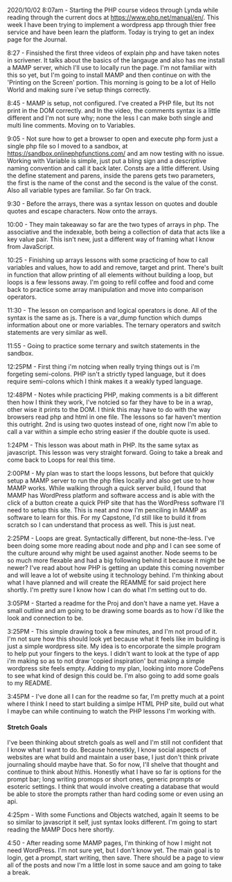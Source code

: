 2020/10/02
8:07am - Starting the PHP course videos through Lynda while reading through the current docs at https://www.php.net/manual/en/.
This week I have been trying to implement a wordpress app through thier free service and have been learn the platform. Today is
trying to get an index page for the Journal.

8:27 - Finsished the first three videos of explain php and have taken notes in scrivener. It talks about the basics of the langauge and also has me install a MAMP server, which I'll use to locally run the page. I'm not familiar with this so yet, but I'm going to install MAMP and then continue on with the 'Printing on the Screen' portion. This morning is going to be a lot of Hello World and making sure i've setup things correctly.

8:45 - MAMP is setup, not configured. I've created a PHP file, but Its not print in the DOM correctly. and In the video, the comments syntax is a little different and I'm not sure why; none the less I can make both single and multi line comments. Moving on to Variables.

9:05 - Not sure how to get a browser to open and execute php form just a single php file so I moved to a sandbox, at https://sandbox.onlinephpfunctions.com/ and am now testing with no issue. Working with Variable is simple, just put a bling sign and a descriptive naming convention and call it back later. Consts are a little different. Using the define statement and parens, inside the parens gets two parameters, the first is the name of the const and the second is the value of the const. Also all variable types are familiar. So far On track.

9:30 - Before the arrays, there was a syntax lesson on quotes and double quotes and escape characters. Now onto the arrays.

10:00 - They main takeaway so far are the two types of arrays in php. The associative and the indexable, both being a collection of data that acts like a key value pair. This isn't new, just a different way of framing what I know from JavaScript.

10:25 - Finishing up arrays lessons with some practicing of how to call variables and values, how to add and remove, target and print. There's built in function that allow printing of all elements without building a loop, but loops is a few lessons away. I'm going to refil coffee and food and come back to practice some array manipulation and move into comparison operators.

11:30 - The lesson on comparison and logical operators is done. All of the syntax is the same as js. There is a var_dump function which dumps information about one or more variables. The ternary operators and switch statements are very similar as well.

11:55 - Going to practice some ternary and switch statements in the sandbox.

12:25PM - First thing i'm notcing when really trying things out is i'm forgeting semi-colons. PHP isn't a strictly typed language, but it does require semi-colons which I think makes it a weakly typed language.

12:48PM - Notes while practicing PHP, making comments is a bit different then how I think they work, I've notcied so far they have to be in a <?php ?> wrap, other wise it prints to the DOM. I think this may have to do with the way browsers read php and html in one file. The lessons so  far haven't mention this outright. 2nd is using two quotes instead of one, right now I'm able to call a var within a simple echo string easier if the double quote is used.

1:24PM - This lesson was about math in PHP. Its the same sytax as javascript. This lesson was very straight forward. Going to take a break and come back to Loops for real this time.

2:00PM - My plan was to start the loops lessons, but before that quickly setup a MAMP server to run the php files locally and also get use to how MAMP works. While walking through a quick server build, I found that MAMP has WordPress platform and software access and is able with the click of a button create a quick PHP site that has the WordPress software I'll need to setup this site. This is neat and now I'm penciling in MAMP as software to learn for this. For my Capstone, I'd still like to build it from scratch so I can understand that process as well. This is just neat.

2:25PM - Loops are great. Syntactically different, but none-the-less. I've been doing some more reading about node and php and I can see some of the culture around why might be used against another. Node seems to be so much more flexable and had a big following behind it because it might be newer? I've read about how PHP is getting an update this coming november and will leave a lot of website using it technology behind. I'm thinking about what I have planned and will create the REAMME for said project here shortly. I'm pretty sure I know how I can do what I'm setting out to do.

3:05PM - Started a readme for the Proj and don't have a name yet. Have a small outline and am going to be drawing some boards as to how i'd like the look and connection to be.

3:25PM - This simple drawing took a few minutes, and I'm not proud of it. I'm not sure how this should look yet because what it feels like im building is just a simple wordpress site. My idea is to encorporate the simple program to help put your fingers to the keys. I didn't want to look at the type of app i'm making so as to not draw 'copied inspiration' but making a simple wordpress site feels empty. Adding to my plan, looking into more CodePens to see what kind of design this could be. I'm also going to add some goals to my README.

3:45PM - I've done all I can for the readme so far, I'm pretty much at a point where I think I need to start building a simlpe HTML PHP site, build out what I maybe can while continuing to watch the PHP lessons I'm working with.

#### Stretch Goals

I've been thinking about stretch goals as well and I'm still not confident that I know what I want to do. Because honestkly, I know social aspects of websites are what build and maintain a user base, I just don't think private journaling should maybe have that. So for now, I'll shelve that thought and continue to think about h\this.
Honestly what I have so far is options for the prompt bar; long writing promops or short ones, generic prompts or esoteric settings. I think that would involve creating a database that would be able to store the prompts rather than hard coding some or even using an api.

4:25pm - With some Functions and Objects watched, again It seems to be so similar to javascript it self, just syntax looks different. I'm going to start reading the MAMP Docs here shortly.

4:50 - After reading some MAMP pages, I'm thinking of how I might not need WordPress. I'm not sure yet, but I don't know yet. The main goal is to login, get a prompt, start writing, then save. There should be a page to view all of the posts and now I'm a little lost in some sauce and am going to take a break.